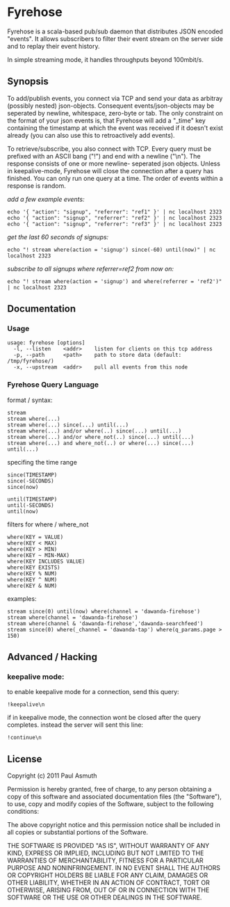 Fyrehose
========

Fyrehose is a scala-based pub/sub daemon that distributes JSON encoded "events". It allows subscribers
to filter their event stream on the server side and to replay their event history.

In simple streaming mode, it handles throughputs beyond 100mbit/s.


Synopsis
--------

To add/publish events, you connect via TCP and send your data as arbitray (possibly nested) 
json-objects. Consequent events/json-objects may be seperated by newline, whitespace, zero-byte
or tab. The only constraint on the format of your json events is, that Fyrehose will add a "_time" 
key containing the timestamp at which the event was received if it doesn't exist already (you can 
also use this to retroactively add events).

To retrieve/subscribe, you also connect with TCP. Every query must be prefixed with an ASCII 
bang ("!") and end with a newline ("\n"). The response consists of one or more newline-
seperated json objects. Unless in keepalive-mode, Fyrehose will close the connection after 
a query has finished. You can only run one query at a time. The order of events within a 
response is random. 


_add a few example events:_

    echo '{ "action": "signup", "referrer": "ref1" }' | nc localhost 2323
    echo '{ "action": "signup", "referrer": "ref2" }' | nc localhost 2323
    echo '{ "action": "signup", "referrer": "ref3" }' | nc localhost 2323


_get the last 60 seconds of signups:_
 
    echo "! stream where(action = 'signup') since(-60) until(now)" | nc localhost 2323


_subscribe to all signups where referrer=ref2 from now on:_
 
    echo "! stream where(action = 'signup') and where(referrer = 'ref2')" | nc localhost 2323



Documentation
-------------

### Usage

    usage: fyrehose [options]
      -l, --listen    <addr>    listen for clients on this tcp address
      -p, --path      <path>    path to store data (default: /tmp/fyrehose/)
      -x, --upstream  <addr>    pull all events from this node


### Fyrehose Query Language

format / syntax:

    stream
    stream where(...)
    stream where(...) since(...) until(...)
    stream where(...) and/or where(..) since(...) until(...)
    stream where(...) and/or where_not(..) since(...) until(...)
    stream where(...) and where_not(..) or where(...) since(...) until(...)


specifing the time range

    since(TIMESTAMP)
    since(-SECONDS)
    since(now)

    until(TIMESTAMP)
    until(-SECONDS)
    until(now)


filters for where / where_not
    
    where(KEY = VALUE)
    where(KEY < MAX)
    where(KEY > MIN)
    where(KEY ~ MIN-MAX)
    where(KEY INCLUDES VALUE)
    where(KEY EXISTS)
    where(KEY % NUM)
    where(KEY ^ NUM)
    where(KEY & NUM)


examples:

    stream since(0) until(now) where(channel = 'dawanda-firehose')
    stream where(channel = 'dawanda-firehose')
    stream where(channel & 'dawanda-firehose','dawanda-searchfeed')
    stream since(0) where(_channel = 'dawanda-tap') where(q_params.page > 150)




Advanced / Hacking
------------------

### keepalive mode:

to enable keepalive mode for a connection, send this query: 

    !keepalive\n


if in keepalive mode, the connection wont be closed after the query 
completes. instead the server will sent this line:

    !continue\n



License
-------

Copyright (c) 2011 Paul Asmuth

Permission is hereby granted, free of charge, to any person obtaining
a copy of this software and associated documentation files (the
"Software"), to use, copy and modify copies of the Software, subject 
to the following conditions:

The above copyright notice and this permission notice shall be
included in all copies or substantial portions of the Software.

THE SOFTWARE IS PROVIDED "AS IS", WITHOUT WARRANTY OF ANY KIND,
EXPRESS OR IMPLIED, INCLUDING BUT NOT LIMITED TO THE WARRANTIES OF
MERCHANTABILITY, FITNESS FOR A PARTICULAR PURPOSE AND
NONINFRINGEMENT. IN NO EVENT SHALL THE AUTHORS OR COPYRIGHT HOLDERS BE
LIABLE FOR ANY CLAIM, DAMAGES OR OTHER LIABILITY, WHETHER IN AN ACTION
OF CONTRACT, TORT OR OTHERWISE, ARISING FROM, OUT OF OR IN CONNECTION
WITH THE SOFTWARE OR THE USE OR OTHER DEALINGS IN THE SOFTWARE.